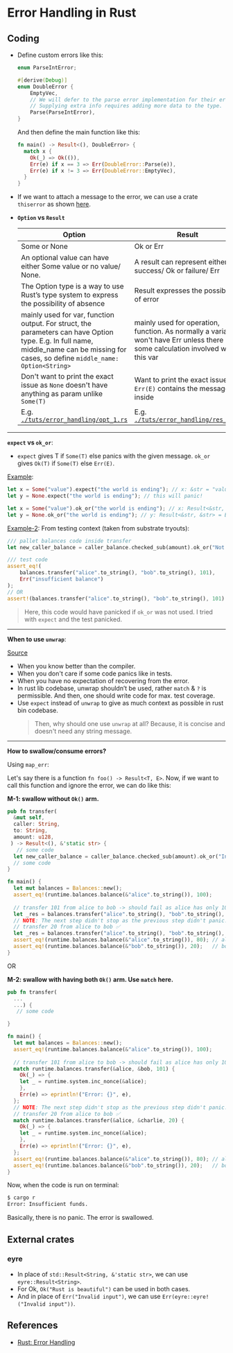 # Error Handling in Rust

## Coding

- Define custom errors like this:

  ```rs
  enum ParseIntError;

  #[derive(Debug)]
  enum DoubleError {
      EmptyVec,
      // We will defer to the parse error implementation for their error.
      // Supplying extra info requires adding more data to the type.
      Parse(ParseIntError),
  }
  ```

  And then define the main function like this:

  ```rust
  fn main() -> Result<(), DoubleError> {
    match x {
      Ok(_) => Ok(()),
      Err(e) if x == 3 => Err(DoubleError::Parse(e)),
      Err(e) if x != 3 => Err(DoubleError::EmptyVec),
    }
  }
  ```

- If we want to attach a message to the error, we can use a crate `thiserror` as shown [here](./this_error.rs).
- **`Option` vs `Result`**

  | **Option**                                                                                                                                                                                  | **Result**                                                                                                                             |
  | --------------------------------------------------------------------------------------------------------------------------------------------------------------------------------------- | ---------------------------------------------------------------------------------------------------------------------------------- |
  | Some or None                                                                                                                                                                            | Ok or Err                                                                                                                          |
  | An optional value can have either Some value or no value/ None.                                                                                                                         | A result can represent either success/ Ok or failure/ Err                                                                          |
  | The Option type is a way to use Rust’s type system to express the possibility of absence                                                                                                | Result expresses the possibility of error                                                                                          |
  | mainly used for var, function output. For struct, the parameters can have Option type. E.g. In full name, middle_name can be missing for cases, so define `middle_name: Option<String>` | mainly used for operation, function. As normally a variable won't have Err unless there is some calculation involved with this var |
  | Don't want to print the exact issue as `None` doesn't have anything as param unlike `Some(T)`                                                                                           | Want to print the exact issue as `Err(E)` contains the message inside                                                              |
  | E.g. [`./tuts/error_handling/opt_1.rs`](./opt_1.rs)                                                                                                                                                        | E.g. [`./tuts/error_handling/res_1.rs`](./res_1.rs)                                                                                                   |

---

**`expect` vs `ok_or`**:

- `expect` gives T if `Some(T)` else panics with the given message. `ok_or` gives `Ok(T)` if `Some(T)` else `Err(E)`.

<u>Example</u>:

```rs
let x = Some("value").expect("the world is ending"); // x: &str = "value"
let y = None.expect("the world is ending"); // this will panic!

let x = Some("value").ok_or("the world is ending"); // x: Result<&str, &str> = Ok("value")
let y = None.ok_or("the world is ending"); // y: Result<&str, &str> = Err("the world is ending")
```

<u>Example-2</u>: From testing context (taken from substrate tryouts):

```rs
/// pallet balances code inside transfer
let new_caller_balance = caller_balance.checked_sub(amount).ok_or("Not enough funds.")?;

/// test code
assert_eq!(
    balances.transfer("alice".to_string(), "bob".to_string(), 101),
    Err("insufficient balance")
);
// OR
assert!(balances.transfer("alice".to_string(), "bob".to_string(), 101).is_err());
```

> Here, this code would have panicked if `ok_or` was not used. I tried with `expect` and the test panicked.

---

**When to use `unwrap`**:

[Source](https://owengage.com/writing/2021-08-30-how-to-think-of-unwrap/)

- When you know better than the compiler.
- When you don't care if some code panics like in tests.
- When you have no expectation of recovering from the error.
- In rust lib codebase, unwrap shouldn’t be used, rather `match` & `?` is permissible. And then, one should write code for max. test coverage.
- Use `expect` instead of `unwrap` to give as much context as possible in rust bin codebase.
  > Then, why should one use `unwrap` at all? Because, it is concise and doesn't need any string message.

---

**How to swallow/consume errors?**

Using `map_err`:

Let's say there is a function `fn foo() -> Result<T, E>`. Now, if we want to call this function and ignore the error, we can do like this:

**M-1: swallow without `Ok()` arm.**

```rust
pub fn transfer(
  &mut self,
  caller: String,
  to: String,
  amount: u128,
 ) -> Result<(), &'static str> {
   // some code
  let new_caller_balance = caller_balance.checked_sub(amount).ok_or("Insufficient funds.")?;
  // some code
}

fn main() {
  let mut balances = Balances::new();
  assert_eq!(runtime.balances.balance(&"alice".to_string()), 100);
  
  // transfer 101 from alice to bob -> should fail as alice has only 100 tokens ❌
  let _res = balances.transfer("alice".to_string(), "bob".to_string(), 101).map_err(|e| eprintln!("Error: {}", e))?;
  // NOTE: The next step didn't stop as the previous step didn't panic.
  // transfer 20 from alice to bob ✅
  let _res = balances.transfer("alice".to_string(), "bob".to_string(), 20).map_err(|e| eprintln!("Error: {}", e))?;
  assert_eq!(runtime.balances.balance(&"alice".to_string()), 80); // alice has 80 balance
  assert_eq!(runtime.balances.balance(&"bob".to_string()), 20);   // bob has 20 balance
}
```

OR

**M-2: swallow with having both `Ok()` arm. Use `match` here.**

```rust
pub fn transfer(
  ...
  ...) {
   // some code

}

fn main() {
  let mut balances = Balances::new();
  assert_eq!(runtime.balances.balance(&"alice".to_string()), 100);
  
  // transfer 101 from alice to bob -> should fail as alice has only 100 tokens ❌
  match runtime.balances.transfer(&alice, &bob, 101) {
    Ok(_) => {
    let _ = runtime.system.inc_nonce(&alice);
    },
    Err(e) => eprintln!("Error: {}", e),
  };
  // NOTE: The next step didn't stop as the previous step didn't panic.
  // transfer 20 from alice to bob ✅
  match runtime.balances.transfer(&alice, &charlie, 20) {
    Ok(_) => {
    let _ = runtime.system.inc_nonce(&alice);
    },
    Err(e) => eprintln!("Error: {}", e),
  };
  assert_eq!(runtime.balances.balance(&"alice".to_string()), 80); // alice has 80 balance
  assert_eq!(runtime.balances.balance(&"bob".to_string()), 20);   // bob has 20 balance
}
```

Now, when the code is run on terminal:
  
```bash
$ cargo r
Error: Insufficient funds.
```

Basically, there is no panic. The error is swallowed.

## External crates

### eyre

- In place of `std::Result<String, &'static str>`, we can use `eyre::Result<String>`.
- For Ok, `Ok("Rust is beautiful")` can be used in both cases.
- And in place of `Err("Invalid input")`, we can use `Err(eyre::eyre!("Invalid input"))`.

## References

- [Rust: Error Handling](https://www.youtube.com/watch?v=y3wUCb-uS3g)
